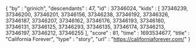 {
  "by" : "grinich",
  "descendants" : 47,
  "id" : 37346024,
  "kids" : [ 37346239, 37346200, 37346201, 37346156, 37346238, 37346192, 37346326, 37346187, 37346207, 37346162, 37346176, 37346193, 37346180, 37346131, 37346125, 37346293, 37346135, 37346174, 37346213, 37346197, 37346212, 37346255 ],
  "score" : 81,
  "time" : 1693534677,
  "title" : "California Forever",
  "type" : "story",
  "url" : "https://californiaforever.com/"
}
